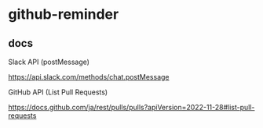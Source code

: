 # github-reminder

## docs

Slack API (postMessage)

https://api.slack.com/methods/chat.postMessage

GitHub API (List Pull Requests)

https://docs.github.com/ja/rest/pulls/pulls?apiVersion=2022-11-28#list-pull-requests
